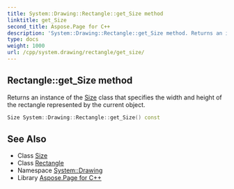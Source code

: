 ```yaml
---
title: System::Drawing::Rectangle::get_Size method
linktitle: get_Size
second_title: Aspose.Page for C++
description: 'System::Drawing::Rectangle::get_Size method. Returns an instance of the Size class that specifies the width and height of the rectangle represented by the current object in C++.'
type: docs
weight: 1000
url: /cpp/system.drawing/rectangle/get_size/
---
```

## Rectangle::get_Size method


Returns an instance of the [Size](../../size/) class that specifies the width and height of the rectangle represented by the current object.

```cpp
Size System::Drawing::Rectangle::get_Size() const
```

## See Also

* Class [Size](../../size/)
* Class [Rectangle](../)
* Namespace [System::Drawing](../../)
* Library [Aspose.Page for C++](../../../)
